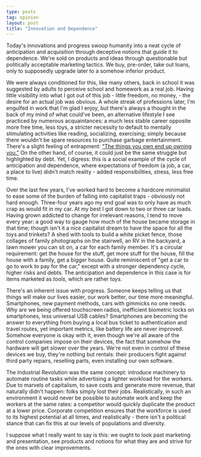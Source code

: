 ```yaml
---
type: posts
tag: opinion
layout: post
title: "Innovation and Dependence"
---
```


Today's innovations and progress swoop humanity into a neat cycle of anticipation and acquisition through deceptive notions that guide it to dependence. We're sold on products and ideas through questionable but politically acceptable marketing tactics. We buy, pre-order, take out loans, only to supposedly upgrade later to a somehow inferior product.

We were always conditioned for this, like many others, back in school it was suggested by adults to perceive school and homework as a real job. Having little visibility into what I got out of this job - little freedom, no money, - the desire for an actual job was obvious. A whole streak of professions later, I'm engulfed in work that I'm glad I enjoy, but there's always a thought in the back of my mind of what could've been, an alternative lifestyle I see practiced by numerous acquaintances: a much less stable career opposite more free time, less toys, a stricter necessity to default to mentally stimulating activities like reading, socializing, exercising; simply because there wouldn't be spare resources to purchase garbage entertainment. There's a slight feeling of entrapment: ["The things you own end up owning you."](https://www.goodreads.com/quotes/134739-the-things-you-own-end-up-owning-you-it-s-only) On the other hand, of course, it could just be the same struggle but highlighted by debt. Yet, I digress: this is a social example of the cycle of anticipation and dependence, where expectations of freedom (a job, a car, a place to live) didn't match reality - added responsibilities, stress, less free time.

Over the last few years, I've worked hard to become a hardcore minimalist to ease some of the burden of falling into capitalist traps - obviously not hard enough. Three-four years ago my end goal was to only have as much crap as would fit in my car. At my best I got down to two or three car loads. Having grown addicted to change for irrelevant reasons, I tend to move every year: a good way to gauge how much of the house became storage in that time; though isn't it a nice capitalist dream to have the space for all the toys and trinkets? A shed with tools to build a white picket fence, those collages of family photographs on the stairwell, an RV in the backyard, a lawn mower you can sit on, a car for each family member. It's a circular requirement: get the house for the stuff, get more stuff for the house, fill the house with a family, get a bigger house. Quite reminiscent of "get a car to go to work to pay for the car," except with a stronger dependency cycle, higher risks and debts. The anticipation and dependence in this case is for items marketed as *tools*, which are rather *toys*.

There's an inherent issue with progress. Someone keeps telling us that things will make our lives easier, our work better, our time more meaningful. Smartphones, new payment methods, cars with gimmicks no one needs. Why are we being offered touchscreen radios, inefficient biometric locks on smartphones, less universal USB cables? Smartphones are becoming the answer to everything from buying a local bus ticket to authentication and travel routes, yet important metrics, like battery life are never improved. Somehow everyone is okay with it, even though we're all aware of the control companies impose on their devices, the fact that somehow the hardware will get slower over the years. We're not even in control of these devices we buy, they're nothing but rentals: their producers fight against third party repairs, reselling parts, even installing our own software.

The Industrial Revolution was the same concept: introduce machinery to automate routine tasks while advertising a lighter workload for the workers. Due to marvels of capitalism, to save costs and generate more revenue, that naturally didn't happen: folks simply lost their jobs. Realistically, in such an environment it would never be possible to automate work and keep the workers at the same rates: a competitor would quickly duplicate the product at a lower price. Corporate competition ensures that the workforce is used to its highest potential at all times, and realistically - there isn't a political stance that can fix this at our levels of populations and diversity.

I suppose what I really want to say is this: we ought to look past marketing and presentation, see products and notions for what they are and strive for the ones with clear improvements.
